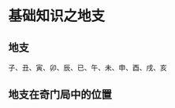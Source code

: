 基础知识之地支
===================================================================================
## 地支
子、丑、寅、卯、辰、已、午、未、申、酉、戌、亥

## 地支在奇门局中的位置
